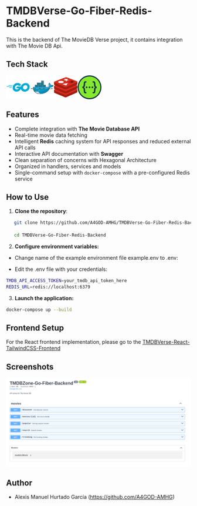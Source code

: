 # TMDBVerse-Go-Fiber-Redis-Backend

This is the backend of The MovieDB Verse project, it contains integration with The Movie DB Api.

## Tech Stack

<div style="display: flex; align-items: center;">
  <img src="https://raw.githubusercontent.com/A4GOD-AMHG/Utils-for-repos/main/icons/go/go-original-wordmark.svg" alt="go" width="65" height="65" />
   <img src="https://raw.githubusercontent.com/A4GOD-AMHG/Utils-for-repos/main/icons/docker/docker-original.svg" alt="docker" width="65" height="65" />
   <img src="https://raw.githubusercontent.com/A4GOD-AMHG/Utils-for-repos/main/icons/redis/redis-original.svg" alt="redis" width="65" height="65" />
   <img src="https://raw.githubusercontent.com/A4GOD-AMHG/Utils-for-repos/main/icons/swagger/swagger-original.svg" alt="swagger" width="65" height="65" />
</div>

## Features

- Complete integration with **The Movie Database API**
- Real-time movie data fetching  
- Intelligent **Redis** caching system for API responses and reduced external API calls
- Interactive API documentation with **Swagger**
- Clean separation of concerns with Hexagonal Architecture
- Organized in handlers, services and models
- Single-command setup with `docker-compose` with a pre-configured Redis service

## How to Use

1. **Clone the repository**:

```bash
   git clone https://github.com/A4GOD-AMHG/TMDBVerse-Go-Fiber-Redis-Backend.git

   cd TMDBVerse-Go-Fiber-Redis-Backend
```

2. **Configure environment variables:**

- Change name of the example environment file example.env to .env:

- Edit the .env file with your credentials:

```bash
TMDB_API_ACCESS_TOKEN=your_tmdb_api_token_here
REDIS_URL=redis://localhost:6379
```

3. **Launch the application:**

```bash
docker-compose up --build
```

## Frontend Setup

For the React frontend implementation, please go to the [TMDBVerse-React-TailwindCSS-Frontend](<https://github.com/A4GOD-AMHG/TMDBVerse-React-TailwindCSS-Frontend.git>)

## Screenshots

![Swagger](screenshots/swagger.png)

## Author

- Alexis Manuel Hurtado García (<https://github.com/A4GOD-AMHG>)
  